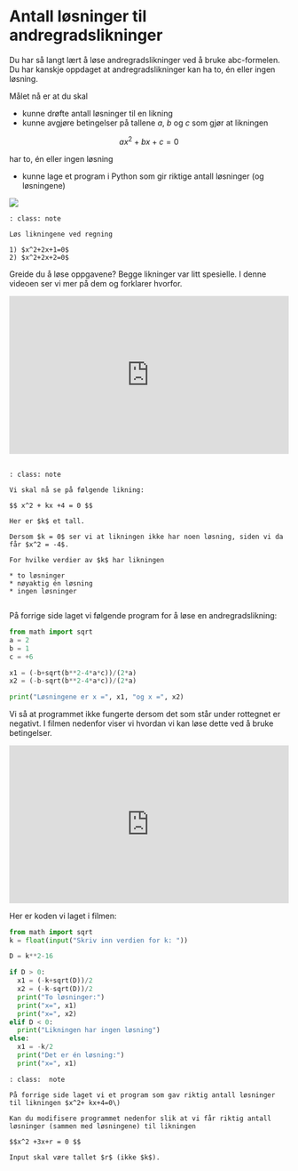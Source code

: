 # Antall løsninger til andregradslikninger


Du har så langt lært å løse andregradslikninger ved å bruke abc-formelen. Du har kanskje oppdaget at andregradslikninger kan ha to, én eller ingen løsning. 

Målet nå er at du skal

* kunne drøfte antall løsninger til en likning
* kunne avgjøre betingelser på tallene $a$, $b$ og $c$ som gjør at likningen

$$ a x^2+ b x + c = 0 $$

har to, én eller ingen løsning

* kunne lage et program i Python som gir riktige antall løsninger (og løsningene)

![](/bilder/nullpunktantall.jpg)

```{admonition} Oppgave  1
: class: note

Løs likningene ved regning

1) $x^2+2x+1=0$
2) $x^2+2x+2=0$

```

Greide du å løse oppgavene? Begge likninger var litt spesielle. I denne videoen ser vi mer på dem og forklarer hvorfor. 

<div style="padding:56.25% 0 0 0;position:relative;"><iframe src="https://player.vimeo.com/video/82221954?h=6f3872102d&title=0&byline=0&portrait=0" style="position:absolute;top:0;left:0;width:100%;height:100%;" frameborder="0" allow="autoplay; fullscreen; picture-in-picture" allowfullscreen></iframe></div><script src="https://player.vimeo.com/api/player.js"></script>

<br>

```{admonition} Oppgave 2
: class: note

Vi skal nå se på følgende likning:

$$ x^2 + kx +4 = 0 $$

Her er $k$ et tall. 

Dersom $k = 0$ ser vi at likningen ikke har noen løsning, siden vi da får $x^2 = -4$. 

For hvilke verdier av $k$ har likningen

* to løsninger
* nøyaktig én løsning
* ingen løsninger


```

På forrige side laget vi følgende program for å løse en andregradslikning:

```python
from math import sqrt 
a = 2
b = 1
c = +6

x1 = (-b+sqrt(b**2-4*a*c))/(2*a)
x2 = (-b-sqrt(b**2-4*a*c))/(2*a)

print("Løsningene er x =", x1, "og x =", x2)
```

Vi så at programmet ikke fungerte dersom det som står under rottegnet er negativt.  I filmen nedenfor viser vi hvordan vi kan løse dette ved å bruke betingelser. 

<div style="padding:56.25% 0 0 0;position:relative;"><iframe src="https://player.vimeo.com/video/478833247?h=eb9890412a&title=0&byline=0&portrait=0" style="position:absolute;top:0;left:0;width:100%;height:100%;" frameborder="0" allow="autoplay; fullscreen; picture-in-picture" allowfullscreen></iframe></div><script src="https://player.vimeo.com/api/player.js"></script>

Her er koden vi laget i filmen:

```python
from math import sqrt
k = float(input("Skriv inn verdien for k: "))

D = k**2-16

if D > 0:
  x1 = (-k+sqrt(D))/2
  x2 = (-k-sqrt(D))/2
  print("To løsninger:")
  print("x=", x1)
  print("x=", x2)
elif D < 0:
  print("Likningen har ingen løsning")
else:
  x1 = -k/2
  print("Det er én løsning:")
  print("x=", x1)
```

```{admonition} Oppgave 3
: class:  note

På forrige side laget vi et program som gav riktig antall løsninger til likningen $x^2+ kx+4=0\) 

Kan du modifisere programmet nedenfor slik at vi får riktig antall løsninger (sammen med løsningene) til likningen

$$x^2 +3x+r = 0 $$

Input skal være tallet $r$ (ikke $k$). 
```